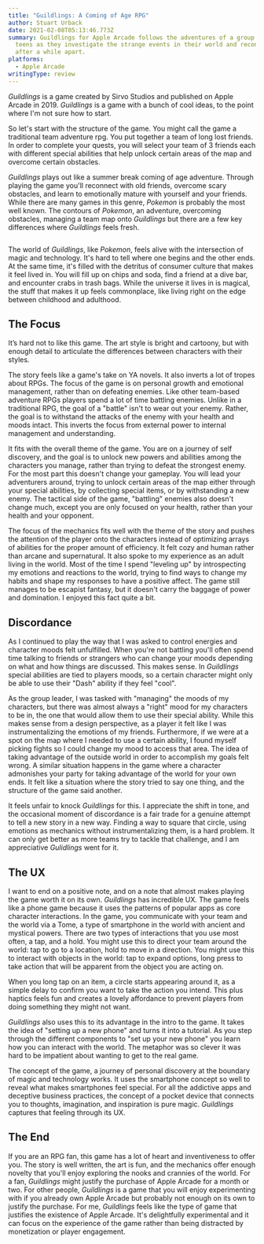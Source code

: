 ```yaml
---
title: "Guildlings: A Coming of Age RPG"
author: Stuart Urback
date: 2021-02-08T05:13:46.773Z
summary: Guildlings for Apple Arcade follows the adventures of a group of plucky
  teens as they investigate the strange events in their world and reconnect
  after a while apart.
platforms:
  - Apple Arcade
writingType: review
---
```

*Guildlings* is a game created by Sirvo Studios and published on Apple Arcade in 2019. *Guildlings* is a game with a bunch of cool ideas, to the point where I'm not sure how to start.

So let's start with the structure of the game. You might call the game a traditional team adventure rpg. You put together a team of long lost friends. In order to complete your quests, you will select your team of 3 friends each with different special abilities that help unlock certain areas of the map and overcome certain obstacles.

*Guildlings* plays out like a summer break coming of age adventure. Through playing the game you'll reconnect with old friends, overcome scary obstacles, and learn to emotionally mature with yourself and your friends. While there are many games in this genre, *Pokemon* is probably the most well known. The contours of *Pokemon*, an adventure, overcoming obstacles, managing a team map onto *Guildlings* but there are a few key differences where *Guildlings* feels fresh.

![]()

The world of *Guildlings*, like *Pokemon*, feels alive with the intersection of magic and technology. It's hard to tell where one begins and the other ends. At the same time, it's filled with the detritus of consumer culture that makes it feel lived in. You will fill up on chips and soda, find a friend at a dive bar, and encounter crabs in trash bags. While the universe it lives in is magical, the stuff that makes it up feels commonplace, like living right on the edge between childhood and adulthood.

## The Focus

It’s hard not to like this game. The art style is bright and cartoony, but with enough detail to articulate the differences between characters with their styles.

The story feels like a game's take on YA novels. It also inverts a lot of tropes about RPGs. The focus of the game is on personal growth and emotional management, rather than on defeating enemies. Like other team-based adventure RPGs players spend a lot of time battling enemies. Unlike in a traditional RPG, the goal of a "battle" isn't to wear out your enemy. Rather, the goal is to withstand the attacks of the enemy with your health and moods intact. This inverts the focus from external power to internal management and understanding.

It fits with the overall theme of the game. You are on a journey of self discovery, and the goal is to unlock new powers and abilities among the characters you manage, rather than trying to defeat the strongest enemy. For the most part this doesn't change your gameplay. You will lead your adventurers around, trying to unlock certain areas of the map either through your special abilities, by collecting special items, or by withstanding a new enemy. The tactical side of the game, "battling" enemies also doesn't change much, except you are only focused on your health, rather than your health and your opponent.

The focus of the mechanics fits well with the theme of the story and pushes the attention of the player onto the characters instead of optimizing arrays of abilities for the proper amount of efficiency. It felt cozy and human rather than arcane and supernatural. It also spoke to my experience as an adult living in the world. Most of the time I spend "leveling up" by introspecting my emotions and reactions to the world, trying to find ways to change my habits and shape my responses to have a positive affect. The game still manages to be escapist fantasy, but it doesn't carry the baggage of power and domination. I enjoyed this fact quite a bit.

## Discordance

As I continued to play the way that I was asked to control energies and character moods felt unfulfilled. When you're not battling you'll often spend time talking to friends or strangers who can change your moods depending on what and how things are discussed. This makes sense. In *Guildlings* special abilities are tied to players moods, so a certain character might only be able to use their "Dash" ability if they feel "cool".

As the group leader, I was tasked with "managing" the moods of my characters, but there was almost always a "right" mood for my characters to be in, the one that would allow them to use their special ability. While this makes sense from a design perspective, as a player it felt like I was instrumentalizing the emotions of my friends. Furthermore, if we were at a spot on the map where I needed to use a certain ability, I found myself picking fights so I could change my mood to access that area. The idea of taking advantage of the outside world in order to accomplish my goals felt wrong. A similar situation happens in the game where a character admonishes your party for taking advantage of the world for your own ends. It felt like a situation where the story tried to say one thing, and the structure of the game said another.

It feels unfair to knock *Guildlings* for this. I appreciate the shift in tone, and the occasional moment of discordance is a fair trade for a genuine attempt to tell a new story in a new way. Finding a way to square that circle, using emotions as mechanics without instrumentalizing them, is a hard problem. It can only get better as more teams try to tackle that challenge, and I am appreciative *Gulidlings* went for it.

## The UX

I want to end on a positive note, and on a note that almost makes playing the game worth it on its own. *Guildlings* has incredible UX. The game feels like a phone game because it uses the patterns of popular apps as core character interactions. In the game, you communicate with your team and the world via a Tome, a type of smartphone in the world with ancient and mystical powers. There are two types of interactions that you use most often, a tap, and a hold. You might use this to direct your team around the world: tap to go to a location, hold to move in a direction. You might use this to interact with objects in the world: tap to expand options, long press to take action that will be apparent from the object you are acting on.

When you long tap on an item, a circle starts appearing around it, as a simple delay to confirm you want to take the action you intend. This plus haptics feels fun and creates a lovely affordance to prevent players from doing something they might not want.

*Guildlings* also uses this to its advantage in the intro to the game. It takes the idea of "setting up a new phone" and turns it into a tutorial. As you step through the different components to "set up your new phone" you learn how you can interact with the world. The metaphor was so clever it was hard to be impatient about wanting to get to the real game.

The concept of the game, a journey of personal discovery at the boundary of magic and technology works. It uses the smartphone concept so well to reveal what makes smartphones feel special. For all the addictive apps and deceptive business practices, the concept of a pocket device that connects you to thoughts, imagination, and inspiration is pure magic. *Guildlings* captures that feeling through its UX.

## The End

If you are an RPG fan, this game has a lot of heart and inventiveness to offer you. The story is well written, the art is fun, and the mechanics offer enough novelty that you'll enjoy exploring the nooks and crannies of the world. For a fan, *Guildlings* might justify the purchase of Apple Arcade for a month or two. For other people, *Guildlings* is a game that you will enjoy experimenting with if you already own Apple Arcade but probably not enough on its own to justify the purchase. For me, *Guildlings* feels like the type of game that justifies the existence of Apple Arcade. It's delightfully experimental and it can focus on the experience of the game rather than being distracted by monetization or player engagement.